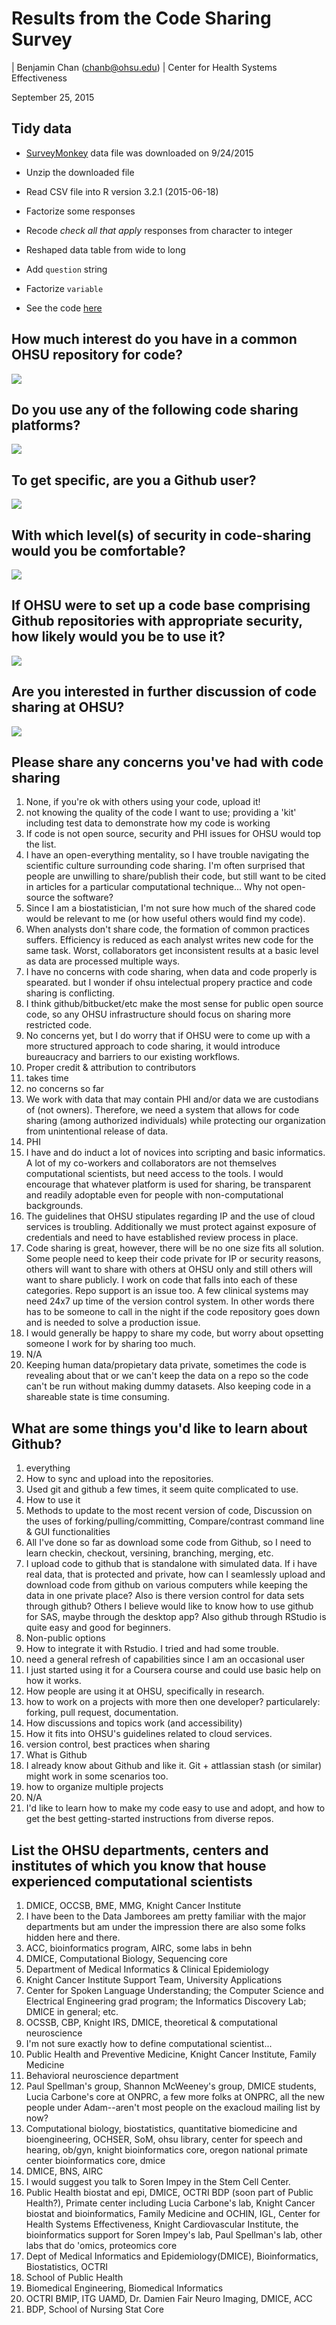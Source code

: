 # Results from the Code Sharing Survey
| Benjamin Chan (chanb@ohsu.edu)
| Center for Health Systems Effectiveness
  
September 25, 2015  


## Tidy data

* [SurveyMonkey](https://www.surveymonkey.com) data file was downloaded on 9/24/2015

* Unzip the downloaded file



* Read CSV file into R version 3.2.1 (2015-06-18)



* Factorize some responses



* Recode *check all that apply* responses from character to integer



* Reshaped data table from wide to long



* Add `question` string



* Factorize `variable`



* See the code [here](https://github.com/chse-ohsu/CommonCodeBaseSurvey-20150925/blob/master/SLIDES.Rmd)


## How much interest do you have in a common OHSU repository for code?



![](SLIDES_files/figure-html/unnamed-chunk-9-1.png) 


## Do you use any of the following code sharing platforms?

![](SLIDES_files/figure-html/unnamed-chunk-10-1.png) 


## To get specific, are you a Github user?

![](SLIDES_files/figure-html/unnamed-chunk-11-1.png) 


## With which level(s) of security in code-sharing would you be comfortable?

![](SLIDES_files/figure-html/unnamed-chunk-12-1.png) 


## If OHSU were to set up a code base comprising Github repositories with appropriate security, how likely would you be to use it?

![](SLIDES_files/figure-html/unnamed-chunk-13-1.png) 


## Are you interested in further discussion of code sharing at OHSU?

![](SLIDES_files/figure-html/unnamed-chunk-14-1.png) 


## Please share any concerns you've had with code sharing



1. None, if you're ok with others using your code, upload it!
1. not knowing the quality of the code I want to use; providing a 'kit' including test data to demonstrate how my code is working
1. If code is not open source, security and PHI issues for OHSU would top the list.
1. I have an open-everything mentality, so I have trouble navigating the scientific culture surrounding code sharing. I'm often surprised that people are unwilling to share/publish their code, but still want to be cited in articles for a particular computational technique... Why not open-source the software?
1. Since I am a biostatistician, I'm not sure how much of the shared code would be relevant to me (or how useful others would find my code).
1. When analysts don't share code, the formation of common practices suffers.  Efficiency is reduced as each analyst writes new code for the same task.  Worst, collaborators get inconsistent results at a basic level as data are processed multiple ways.
1. I have no concerns with code sharing, when data and code properly is spearated. but I wonder if ohsu intelectual propery practice and code sharing is conflicting.
1. I think github/bitbucket/etc make the most sense for public open source code, so any OHSU infrastructure should focus on sharing more restricted code.
1. No concerns yet, but I do worry that if OHSU were to come up with a more structured approach to code sharing, it would introduce bureaucracy and barriers to our existing workflows.
1. Proper credit & attribution to contributors 
1. takes time
1. no concerns so far
1. We work with data that may contain PHI and/or data we are custodians of (not owners). Therefore, we need a system that allows for code sharing (among authorized individuals) while protecting our organization from unintentional release of data.
1. PHI
1. I have and do induct a lot of novices into scripting and basic informatics.  A lot of my co-workers and collaborators are not themselves computational scientists, but need access to the tools.  I would encourage that whatever platform is used for sharing, be transparent and readily adoptable even for people with non-computational backgrounds.
1. The guidelines that OHSU stipulates regarding IP and the use of cloud services is troubling. Additionally we must protect against exposure of credentials and need to have established review process in place.
1. Code sharing is great, however, there will be no one size fits all solution.  Some people need to keep their code private for IP or security reasons, others will want to share with others at OHSU only and still others will want to share publicly.  I work on code that falls into each of these categories.  Repo support is an issue too.  A few clinical systems may need 24x7 up time of the version control system.  In other words there has to be someone to call in the night if the code repository goes down and is needed to solve a production issue.
1. I would generally be happy to share my code, but worry about opsetting someone I work for by sharing too much.
1. N/A
1. Keeping human data/propietary data private, sometimes the code is revealing about that or we can't keep the data on a repo so the code can't be run without making dummy datasets. Also keeping code in a shareable state is time consuming.


## What are some things you'd like to learn about Github?



1. everything
1. How to sync and upload into the repositories. 
1. Used git and github a few times, it seem quite complicated to use.
1. How to use it
1. Methods to update to the most recent version of code, Discussion on the uses of forking/pulling/committing, Compare/contrast command line & GUI functionalities
1. All I've done so far as download some code from Github, so I need to learn checkin, checkout, versining, branching, merging, etc.
1. I upload code to github that is standalone with simulated data. If i have real data, that is protected and private, how can I seamlessly upload and download code from github on various computers while keeping the data in one private place? Also is there version control for data sets through github? Others I believe would like to know how to use github for SAS, maybe through the desktop app? Also github through RStudio is quite easy and good for beginners.
1. Non-public options
1. How to integrate it with Rstudio. I tried and had some trouble.
1. need a general refresh of capabilities since I am an occasional user
1. I just started using it for a Coursera course and could use basic help on how it works.
1. How people are using it at OHSU, specifically in research.
1. how to work on a projects with more then one developer? particularely: forking, pull request, documentation.
1. How discussions and topics work (and accessibility)
1. How it fits into OHSU's guidelines related to cloud services.
1. version control, best practices when sharing 
1. What is Github
1. I already know about Github and like it.  Git + attlassian stash (or similar) might work in some scenarios too.
1. how to organize multiple projects
1. N/A
1. I'd like to learn how to make my code easy to use and adopt, and how to get the best getting-started instructions from diverse repos.


## List the OHSU departments, centers and institutes of which you know that house experienced computational scientists



1. DMICE, OCCSB, BME, MMG, Knight Cancer Institute
1. I have been to the Data Jamborees am pretty familiar with the major departments but am under the impression there are also some folks hidden here and there.
1. ACC, bioinformatics program, AIRC, some labs in behn
1. DMICE, Computational Biology, Sequencing core
1. Department of Medical Informatics & Clinical Epidemiology
1. Knight Cancer Institute Support Team, University Applications
1. Center for Spoken Language Understanding; the Computer Science and Electrical Engineering grad program; the Informatics Discovery Lab; DMICE in general; etc.
1. OCSSB, CBP, Knight IRS, DMICE, theoretical & computational neuroscience 
1. I'm not sure exactly how to define computational scientist...
1. Public Health and Preventive Medicine, Knight Cancer Institute, Family Medicine
1. Behavioral neuroscience department
1. Paul Spellman's group, Shannon McWeeney's group, DMICE students, Lucia Carbone's core at ONPRC, a few more folks at ONPRC, all the new people under Adam--aren't most people on the exacloud mailing list by now?
1. Computational biology, biostatistics, quantitative biomedicine and bioengineering, OCHSER, SoM, ohsu library, center for speech and hearing, ob/gyn, knight bioinformatics core, oregon national primate center bioinformatics core, dmice
1. DMICE, BNS, AIRC
1. I would suggest you talk to Soren Impey in the Stem Cell Center.
1. Public Health biostat and epi, DMICE, OCTRI BDP (soon part of Public Health?), Primate center including Lucia Carbone's lab, Knight Cancer biostat and bioinformatics, Family Medicine and OCHIN, IGL, Center for Health Systems Effectiveness, Knight Cardiovascular Institute, the bioinformatics support for Soren Impey's lab, Paul Spellman's lab, other labs that do 'omics, proteomics core
1. Dept of Medical Informatics and Epidemiology(DMICE), Bioinformatics, Biostatistics, OCTRI
1. School of Public Health
1. Biomedical Engineering, Biomedical Informatics
1. OCTRI BMIP, ITG UAMD, Dr. Damien Fair Neuro Imaging, DMICE, ACC
1. BDP, School of Nursing Stat Core
